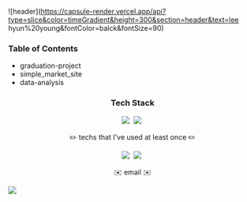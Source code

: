 ![header](https://capsule-render.vercel.app/api?type=slice&color=timeGradient&height=300&section=header&text=lee hyun%20young&fontColor=balck&fontSize=90)

### Table of Contents
- graduation-project
- simple_market_site
- data-analysis

<h3 align="center"> Tech Stack </h3>

<p align="center">
  <img src="https://img.shields.io/badge/Python-3776AB?style=flat-square&logo=Python&logoColor=white"/></a>&nbsp
 <img src="https://img.shields.io/badge/C%2B%2B-00599C?style=flat-square&logo=C++&logoColor=white"/></a>&nbsp
 <br>
</p>

<p align="center"> ✏️ techs that I've used at least once ✏️ </p>
<p align="center">
  <img src="https://img.shields.io/badge/Python-3776AB?style=flat-square&logo=Python&logoColor=white"/></a>&nbsp
 <img src="https://img.shields.io/badge/C%2B%2B-00599C?style=flat-square&logo=C++&logoColor=white"/></a>&nbsp
 <br>
</p>

<p align="center"> ✉️ email ✉️ </p>
<a href="url"><img src="https://img.shields.io/badge/email-3776AB?style=flat-square&logo=lhyk0219@naver.com&logoColor=white&link=lhyk0219@naver.com"/></a>&nbsp
